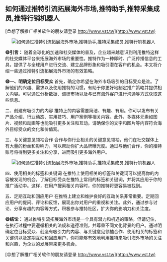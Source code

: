## **如何通过推特引流拓展海外市场,推特助手,推特采集成员,推特行销机器人**

[😍想了解推广相关软件的朋友请登录 http://www.vst.tw](http://www.vst.tw)

 <center><img src="https://vst.tw/MP4/tuiguang/png/2.png" alt="如何通过推特引流拓展海外市场,推特助手,推特采集成员,推特行销机器人"></center>

**😄引言：**
随着全球化的加速和社交媒体的普及，企业越来越意识到利用推特这样的社交媒体平台来拓展海外市场的重要性。推特作为一种即时、广泛传播信息的工具，提供了与全球用户进行交流、建立品牌形象和吸引潜在客户的机会。本文将介绍一些通过推特引流拓展海外市场的有效策略。

**😄一、明确定位目标受众**
首先，确定你希望在海外市场吸引的目标受众是谁。了解他们的兴趣、需求以及使用推特的习惯，有助于你更好地制定推广策略并提供相关内容。可以通过分析数据、调研市场以及与已有海外客户进行沟通等方式获取这些信息。

二、创建有吸引力的内容
推特上的内容需要简洁、有趣、有用。你可以发布有关产品介绍、行业动态、实用技巧、用户案例等相关内容。此外，多媒体元素如图片、视频和动画等也能吸引更多关注和互动。请确保你的文字和图片等内容符合海外目标受众的文化和价值观。

三、与关键意见领袖合作
合作与你行业相关的关键意见领袖，他们在社交媒体上有大量的粉丝和影响力，可以帮助你扩大品牌曝光度。通过与他们合作，你的推特账号将得到更多关注和分享，进而吸引更多海外用户。

 <center><img src="https://vst.tw/MP4/tuiguang/png/1.png" alt="如何通过推特引流拓展海外市场,推特助手,推特采集成员,推特行销机器人"></center>

四、使用相关的标签和关键词
在推特上使用相关的标签和关键词可以提高你的内容被发现的机会。了解目标受众在推特上常用的标签和关键词，并将其应用于你的推广活动中。这样，在用户搜索相关内容时，你的推特将更容易被找到。

五、定期互动和回应用户
在推特上建立和维护良好的互动关系非常重要。定期回应用户的提问、评论和反馈，展现出你对用户的重视和关注。此外，通过参与讨论、分享有趣的内容等方式，积极参与推特社区，扩大你的影响力和关注度。

**😄结论：**
通过推特引流拓展海外市场是一个具有潜力和机遇的策略。但请记住，在执行过程中要遵循相关的法规和道德准则，并尊重不同文化背景的用户。通过明确定位目标受众、创造有吸引力的内容、与关键意见领袖合作、使用相关的标签和关键词以及定期互动和回应用户，你将能够有效地利用推特来吸引海外市场的关注和兴趣，为企业的发展带来更多机会。

[😍想了解推广相关软件的朋友请登录 http://www.vst.tw](http://www.vst.tw)



